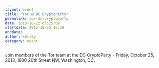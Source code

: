 ```yaml
---
layout: event
title: "Tor @ DC CryptoParty"
permalink: tor-dc-cryptoparty
date: 2013-10-22 05:25:09
startdate: 2013-10-25 16:30
enddate: 
author: kelley
category: event
---
```


Join members of the Tor team at the DC CryptoParty - Friday, October 25, 2013, 1600 20th Street NW, Washington, DC.

